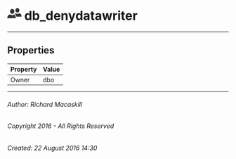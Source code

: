 #### 



# ![Database Roles](../../../../../Images/Role_Database32.png) db_denydatawriter

---

## <a name="#properties"></a>Properties

| Property | Value |
|---|---|
| Owner | dbo |


---

###### Author:  Richard Macaskill

###### Copyright 2016 - All Rights Reserved

###### Created: 22 August 2016 14:30

